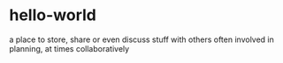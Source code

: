 # hello-world
a place to store, share or even discuss stuff with others
often involved in planning, at times collaboratively
